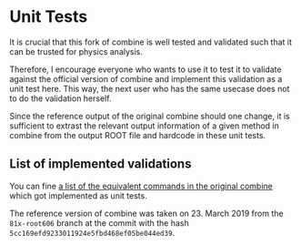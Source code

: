 # Unit Tests

It is crucial that this fork of combine is well tested and validated such that it can be trusted for physics analysis.

Therefore, I encourage everyone who wants to use it to test it to validate against the official version of combine and implement this validation as a unit test here. This way, the next user who has the same usecase does not to do the validation herself.

Since the reference output of the original combine should one change, it is sufficient to extrast the relevant output information of a given method in combine from the output ROOT file and hardcode in these unit tests.

## List of implemented validations

You can fine [a list of the equivalent commands in the original combine](validations.txt) which got implemented as unit tests.

The reference version of combine was taken on 23. March 2019 from the `81x-root606` branch at the commit with the hash `5cc169efd9233011924e5fbd468ef05be044ed39`.
